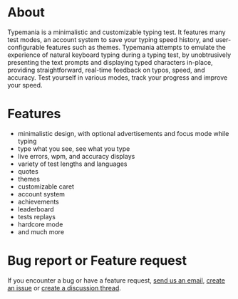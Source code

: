 # About

Typemania is a minimalistic and customizable typing test. It features many test modes, an account system to save your typing speed history, and user-configurable features such as themes. Typemania attempts to emulate the experience of natural keyboard typing during a typing test, by unobtrusively presenting the text prompts and displaying typed characters in-place, providing straightforward, real-time feedback on typos, speed, and accuracy.
Test yourself in various modes, track your progress and improve your speed.

# Features

- minimalistic design, with optional advertisements and focus mode while typing
- type what you see, see what you type
- live errors, wpm, and accuracy displays
- variety of test lengths and languages
- quotes
- themes
- customizable caret
- account system
- achievements
- leaderboard
- tests replays
- hardcore mode
- and much more

# Bug report or Feature request

If you encounter a bug or have a feature request, [send us an email](mailto:fedorsosnin04@gmail.com), [create an issue](https://github.com/Fedor4994/typemania/issues) or [create a discussion thread](https://github.com/Fedor4994/typemania/discussions).

